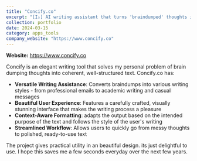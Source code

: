 ```yaml
---
title: "Concify.co"
excerpt: "[I₅] AI writing assistant that turns 'braindumped' thoughts into polished text"
collection: portfolio
date: 2024-03-15
category: apps_tools
company_website: "https://www.concify.co"
---
```


<p>
<strong>Website:</strong> <a href="https://www.concify.co" target="_blank">https://www.concify.co</a>
</p>

Concify is an elegant writing tool that solves my personal problem of brain dumping thoughts into coherent, well-structured text. Concify.co has:

- **Versatile Writing Assistance**: Converts braindumps into various writing styles - from professional emails to academic writing and casual messages
- **Beautiful User Experience**: Features a carefully crafted, visually stunning interface that makes the writing process a pleasure
- **Context-Aware Formatting**: adapts the output based on the intended purpose of the text and follows the style of the user's writing
- **Streamlined Workflow**: Allows users to quickly go from messy thoughts to polished, ready-to-use text

The project gives practical utility in an beautiful design. its just delightful to use. I hope this saves me a few seconds everyday over the next few years. 